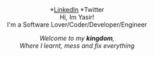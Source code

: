 
<header class="header">
<nav>
*<a href="">LinkedIn</a></li>
*<a href=""></a>Twitter</li>
</nav>
  Hi, Im Yasir! <br />
  I'm a Software Lover/Coder/Developer/Engineer 

  *Welcome to my **kingdom**, <br />
  Where I learnt, mess and fix everything*
</header>
